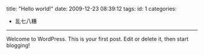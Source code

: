 title: "Hello world!"
date: 2009-12-23 08:39:12
tags:
id: 1
categories:
  - 乱七八糟
---

Welcome to WordPress. This is your first post. Edit or delete it, then start blogging!